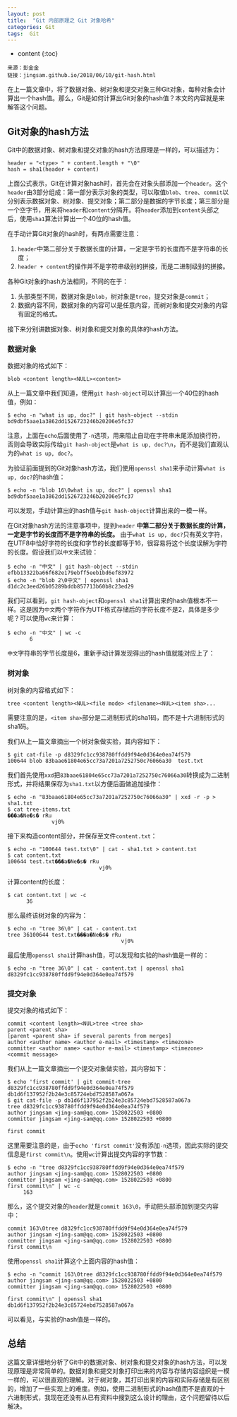 ```yaml
---
layout: post
title:  "Git 内部原理之 Git 对象哈希"
categories: Git
tags:  Git
---
```


* content
{:toc}

```
来源：彭金金  
链接：jingsam.github.io/2018/06/10/git-hash.html
```

在上一篇文章中，将了数据对象、树对象和提交对象三种Git对象，每种对象会计算出一个hash值。那么，Git是如何计算出Git对象的hash值？本文的内容就是来解答这个问题。  




## Git对象的hash方法

Git中的数据对象、树对象和提交对象的hash方法原理是一样的，可以描述为：

```
header = "<type> " + content.length + "\0"
hash = sha1(header + content)
```

上面公式表示，Git在计算对象hash时，首先会在对象头部添加一个`header`。这个`header`由3部分组成：第一部分表示对象的类型，可以取值`blob`、`tree`、`commit`以分别表示数据对象、树对象、提交对象；第二部分是数据的字节长度；第三部分是一个空字节，用来将`header`和`content`分隔开。将`header`添加到`content`头部之后，使用`sha1`算法计算出一个40位的hash值。

在手动计算Git对象的hash时，有两点需要注意：  
1. `header`中第二部分关于数据长度的计算，一定是字节的长度而不是字符串的长度；
2. `header + content`的操作并不是字符串级别的拼接，而是二进制级别的拼接。

各种Git对象的hash方法相同，不同的在于：  
1. 头部类型不同，数据对象是`blob`，树对象是`tree`，提交对象是`commit`；
2. 数据内容不同，数据对象的内容可以是任意内容，而树对象和提交对象的内容有固定的格式。

接下来分别讲数据对象、树对象和提交对象的具体的hash方法。


### 数据对象

数据对象的格式如下：

```
blob <content length><NULL><content>
```

从上一篇文章中我们知道，使用`git hash-object`可以计算出一个40位的hash值，例如：

```
$ echo -n "what is up, doc?" | git hash-object --stdin
bd9dbf5aae1a3862dd1526723246b20206e5fc37
```

注意，上面在`echo`后面使用了`-n`选项，用来阻止自动在字符串末尾添加换行符，否则会导致实际传给`git hash-object`是`what is up, doc?\n`，而不是我们直观认为的`what is up, doc?`。

为验证前面提到的Git对象hash方法，我们使用`openssl sha1`来手动计算`what is up, doc?`的hash值：

```
$ echo -n "blob 16\0what is up, doc?" | openssl sha1
bd9dbf5aae1a3862dd1526723246b20206e5fc37
```

可以发现，手动计算出的hash值与`git hash-object`计算出来的一模一样。

在Git对象hash方法的注意事项中，提到`header` **中第二部分关于数据长度的计算，一定是字节的长度而不是字符串的长度。** 由于`what is up, doc?`只有英文字符，在UTF8中恰好字符的长度和字节的长度都等于16，很容易将这个长度误解为字符的长度。假设我们以`中文`来试验：

```
$ echo -n "中文" | git hash-object --stdin
efbb13322ba66f682e179ebff5eeb1bd6ef83972
$ echo -n "blob 2\0中文" | openssl sha1
d1dc2c3eed26b05289bddb857713b60b8c23ed29
```

我们可以看到，`git hash-object`和`openssl sha1`计算出来的hash值根本不一样。这是因为`中文`两个字符作为UTF格式存储后的字符长度不是2，具体是多少呢？可以使用`wc`来计算：

```
$ echo -n "中文" | wc -c
       6
```

`中文`字符串的字节长度是6，重新手动计算发现得出的hash值就能对应上了：


### 树对象

树对象的内容格式如下：

```
tree <content length><NUL><file mode> <filename><NUL><item sha>...
```

需要注意的是，`<item sha>`部分是二进制形式的sha1码，而不是十六进制形式的sha1码。

我们从上一篇文章摘出一个树对象做实验，其内容如下：

```
$ git cat-file -p d8329fc1cc938780ffdd9f94e0d364e0ea74f579
100644 blob 83baae61804e65cc73a7201a7252750c76066a30  test.txt
```

我们首先使用`xxd`把`83baae61804e65cc73a7201a7252750c76066a30`转换成为二进制形式，并将结果保存为`sha1.txt`以方便后面做追加操作：

```
$ echo -n "83baae61804e65cc73a7201a7252750c76066a30" | xxd -r -p > sha1.txt
$ cat tree-items.txt
���a�Ne�s� rRu
              vj0%
```

接下来构造content部分，并保存至文件`content.txt`：

```
$ echo -n "100644 test.txt\0" | cat - sha1.txt > content.txt
$ cat content.txt
100644 test.txt���a�Ne�s� rRu
                             vj0%
```

计算content的长度：

```
$ cat content.txt | wc -c
      36
```

那么最终该树对象的内容为：

```
$ echo -n "tree 36\0" | cat - content.txt
tree 36100644 test.txt���a�Ne�s� rRu
                                    vj0%
```

最后使用`openssl sha1`计算hash值，可以发现和实验的hash值是一样的：

```
$ echo -n "tree 36\0" | cat - content.txt | openssl sha1
d8329fc1cc938780ffdd9f94e0d364e0ea74f579
```


### 提交对象

提交对象的格式如下：

```
commit <content length><NUL>tree <tree sha>
parent <parent sha>
[parent <parent sha> if several parents from merges]
author <author name> <author e-mail> <timestamp> <timezone>
committer <author name> <author e-mail> <timestamp> <timezone>
<commit message>
```

我们从上一篇文章摘出一个提交对象做实验，其内容如下：

```
$ echo 'first commit' | git commit-tree d8329fc1cc938780ffdd9f94e0d364e0ea74f579
db1d6f137952f2b24e3c85724ebd7528587a067a
$ git cat-file -p db1d6f137952f2b24e3c85724ebd7528587a067a
tree d8329fc1cc938780ffdd9f94e0d364e0ea74f579
author jingsam <jing-sam@qq.com> 1528022503 +0800
committer jingsam <jing-sam@qq.com> 1528022503 +0800

first commit
```

这里需要注意的是，由于`echo 'first commit'`没有添加`-n`选项，因此实际的提交信息是`first commit\n`。使用`wc`计算出提交内容的字节数：

```
$ echo -n "tree d8329fc1cc938780ffdd9f94e0d364e0ea74f579
author jingsam <jing-sam@qq.com> 1528022503 +0800
committer jingsam <jing-sam@qq.com> 1528022503 +0800
first commit\n" | wc -c
     163
```

那么，这个提交对象的`header`就是`commit 163\0`，手动把头部添加到提交内容中：

```
commit 163\0tree d8329fc1cc938780ffdd9f94e0d364e0ea74f579
author jingsam <jing-sam@qq.com> 1528022503 +0800
committer jingsam <jing-sam@qq.com> 1528022503 +0800
first commit\n
```

使用`openssl sha1`计算这个上面内容的hash值：

```
$ echo -n "commit 163\0tree d8329fc1cc938780ffdd9f94e0d364e0ea74f579
author jingsam <jing-sam@qq.com> 1528022503 +0800
committer jingsam <jing-sam@qq.com> 1528022503 +0800

first commit\n" | openssl sha1
db1d6f137952f2b24e3c85724ebd7528587a067a
```

可以看见，与实验的hash值是一样的。


## 总结

这篇文章详细地分析了Git中的数据对象、树对象和提交对象的hash方法，可以发现原理是非常简单的。数据对象和提交对象打印出来的内容与存储内容组织是一模一样的，可以很直观的理解。对于树对象，其打印出来的内容和实际存储是有区别的，增加了一些实现上的难度。例如，使用二进制形式的hash值而不是直观的十六进制形式，我现在还没有从已有资料中搜到这么设计的理由，这个问题留待以后解决。
